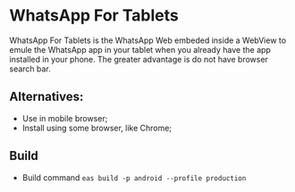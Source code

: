 # WhatsApp For Tablets

WhatsApp For Tablets is the WhatsApp Web embeded inside a WebView to emule the WhatsApp app in your tablet when you already have the app installed in your phone. The greater advantage is do not have browser search bar.

## Alternatives:
- Use in mobile browser;
- Install using some browser, like Chrome;

## Build 
- Build command `eas build -p android --profile production`

<!--
```
,
    "plugins": [
      [
        "expo-media-library",
        {
          "photosPermission": "Allow $(PRODUCT_NAME) to access your photos.",
          "savePhotosPermission": "Allow $(PRODUCT_NAME) to save photos.",
          "isAccessMediaLocationEnabled": true
        }
      ]
    ]
```
-->
